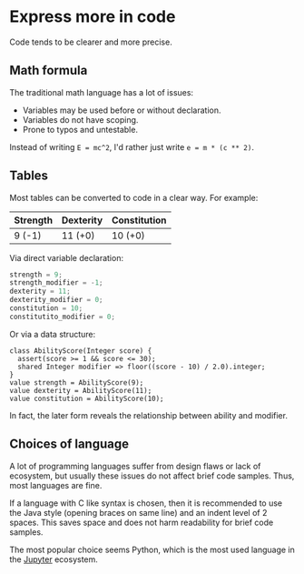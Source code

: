 # Express more in code

Code tends to be clearer and more precise.

## Math formula

The traditional math language has a lot of issues:

- Variables may be used before or without declaration.
- Variables do not have scoping.
- Prone to typos and untestable.

Instead of writing `E = mc^2`, I'd rather just write `e = m * (c ** 2)`.

## Tables

Most tables can be converted to code in a clear way. For example:

| Strength | Dexterity | Constitution |
| -------- | --------- | ------------ |
| 9 (-1)   | 11 (+0)   | 10 (+0)      |

Via direct variable declaration:

```c
strength = 9;
strength_modifier = -1;
dexterity = 11;
dexterity_modifier = 0;
constitution = 10;
constitutito_modifier = 0;
```

Or via a data structure:

```ceylon
class AbilityScore(Integer score) {
  assert(score >= 1 && score <= 30);
  shared Integer modifier => floor((score - 10) / 2.0).integer;
}
value strength = AbilityScore(9);
value dexterity = AbilityScore(11);
value constitution = AbilityScore(10);
```

In fact, the later form reveals the relationship between ability and modifier.

## Choices of language

A lot of programming languages suffer from design flaws or lack of ecosystem,
but usually these issues do not affect brief code samples.
Thus, most languages are fine.

If a language with C like syntax is chosen,
then it is recommended to use the Java style (opening braces on same line)
and an indent level of 2 spaces.
This saves space and does not harm readability for brief code samples.

The most popular choice seems Python,
which is the most used language in the [Jupyter] ecosystem.

[jupyter]: https://jupyter.org/
